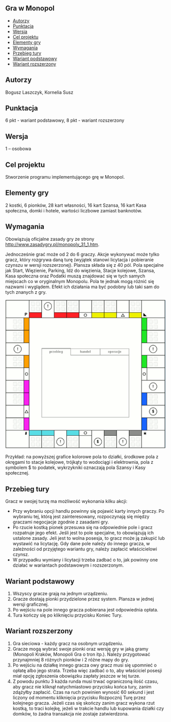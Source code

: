 ## Gra w Monopol
* [Autorzy](#autorzy)
* [Punktacja](#punktacja)
* [Wersja](#wersja)
* [Cel projektu](#celprojektu)
* [Elementy gry](#elementygry)
* [Wymagania](#wymagania)
* [Przebieg tury](#przebiegtury)
* [Wariant podstawowy](#wariantpodstawowy)
* [Wariant rozszerzony](#wariantrozszerzony)

## Autorzy
Bogusz Laszczyk, Kornelia Susz

## Punktacja
6 pkt - wariant podstawowy, 8 pkt - wariant rozszerzony

## Wersja
1 – osobowa
	
## Cel projektu
Stworzenie programu implementującego grę w Monopol.
	
## Elementy gry
2 kostki, 6 pionków, 28 kart własności, 16 kart Szansa, 16 kart Kasa społeczna, domki i hotele, wartości liczbowe zamiast banknotów.

## Wymagania
Obowiązują oficjalne zasady gry ze strony http://www.zasadygry.pl/monopoly_31_1.htm.

Jednocześnie grać może od 2 do 6 graczy. Akcje wykonywać może tylko gracz, który rozgrywa daną turę (wyjątek stanowi licytacja i pobieranie czynszu w wersji rozszerzonej). Plansza składa się z 40 pól. Pola specjalne jak Start, Więzienie, Parking, Idź do więzienia, Stacje kolejowe, Szansa, Kasa społeczna oraz Podatki muszą znajdować się w tych samych miejscach co w oryginalnym Monopolu. Pola te jednak mogą różnić się nazwami i wyglądem. Efekt ich działania ma być podobny lub taki sam do tych znanych z gry.

![alt text](https://github.com/blogusz/Monopoly/blob/main/Resources/board.png?raw=true)


Przykład: na powyższej grafice kolorowe pola to działki, środkowe pola z okręgami to stacje kolejowe, trójkąty to wodociągi i elektrownia, pola z symbolem $ to podatek, wykrzykniki oznaczają pola Szansy i Kasy społecznej.

## Przebieg tury
Gracz w swojej turzę ma możliwość wykonania kilku akcji:
- Przy wybraniu opcji handlu powinny się pojawić karty innych graczy. Po wybraniu tej, którą jest zainteresowany, rozpoczynają się między graczami negocjacje zgodnie z zasadami gry. 
- Po rzucie kostką pionek przesuwa się na odpowiednie pole i gracz rozpatruje jego efekt. Jeśli jest to pole specjalne, to obowiązują ich ustalone zasady. Jeli jest to wolna posesja, to gracz może ją zakupić lub wystawić na licytację. Gdy dane pole należy do innego gracza, w zależności od przyjętego wariantu gry, należy zapłacić właścicielowi czynsz.
- W przypadku wymiany i licytacji trzeba zadbać o to, jak powinny one działać w wariantach podstawowym i rozszerzonym.

## Wariant podstawowy
1. Wszyscy gracze grają na jednym urządzeniu.
2. Gracze dostają pionki przydzielone przez system. Plansza w jednej wersji graficznej.
3. Po wejściu na pole innego gracza pobierana jest odpowiednia opłata. 
4. Tura kończy się po kliknięciu przycisku Koniec Tury.


## Wariant rozszerzony
1. Gra sieciowa - każdy gracz na osobnym urządzeniu.
2. Gracze mogą wybrać swoje pionki oraz wersję gry w jaką gramy (Monopoli Kraków, Monopoli Gra o tron itp.). Należy przygotować przynajmniej 8 różnych pionków i 2 różne mapy do gry.
3. Po wejściu na działkę innego gracza owy gracz musi się upomnieć o opłatę albo jego strata. Trzeba więc zadbać o to, aby właściciel posesji miał opcję zgłoszenia obowiązku zapłaty jeszcze w tej turze.
4. Z powodu punktu 3 każda runda musi trwać ograniczoną ilość czasu, aby gracz nie kliknął natychmiastowo przycisku końca tury, zanim zdążyłby zapłacić. Czas na ruch powinien wynosić 60 sekund i jest liczony od momentu kliknięcia przycisku Rozpocznij Turę przez kolejnego gracza. Jeżeli czas się skończy zanim gracz wykona rzut kostką, to traci kolejkę, jeżeli w trakcie handlu lub kupowania działki czy domków, to żadna transakcja nie zostaje zatwierdzona.

